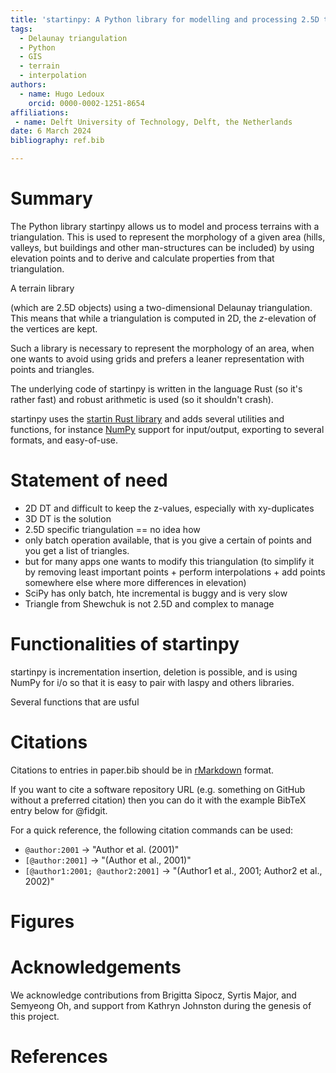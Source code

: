 ```yaml
---
title: 'startinpy: A Python library for modelling and processing 2.5D terrains'
tags:
  - Delaunay triangulation
  - Python
  - GIS
  - terrain
  - interpolation
authors:
  - name: Hugo Ledoux
    orcid: 0000-0002-1251-8654
affiliations:
 - name: Delft University of Technology, Delft, the Netherlands
date: 6 March 2024
bibliography: ref.bib

---
```


# Summary

The Python library startinpy allows us to model and process terrains with a triangulation. 
This is used to represent the morphology of a given area (hills, valleys, but buildings and other man-structures can be included) by using elevation points and to derive and calculate properties from that triangulation.

A terrain library

(which are 2.5D objects) using a two-dimensional Delaunay triangulation.
This means that while a triangulation is computed in 2D, the *z*-elevation of the vertices are kept.

Such a library is necessary to represent the morphology of an area, when one wants to avoid using grids and prefers a leaner representation with points and triangles.

The underlying code of startinpy is written in the language Rust (so it's rather fast) and robust arithmetic is used (so it shouldn't crash).

startinpy uses the [startin Rust library](https://github.com/hugoledoux/startin) and adds several utilities and functions, for instance [NumPy](https://numpy.org/) support for input/output, exporting to several formats, and easy-of-use.


# Statement of need

- 2D DT and difficult to keep the z-values, especially with xy-duplicates
- 3D DT is the solution
- 2.5D specific triangulation == no idea how
- only batch operation available, that is you give a certain of points and you get a list of triangles.
- but for many apps one wants to modify this triangulation (to simplify it by removing least important points + perform interpolations + add points somewhere else where more differences in elevation)
- SciPy has only batch, hte incremental is buggy and is very slow
- Triangle from Shewchuk is not 2.5D and complex to manage


# Functionalities of startinpy

startinpy is incrementation insertion, deletion is possible, and is using NumPy for i/o so that it is easy to pair with laspy and others libraries.


Several functions that are usful


# Citations

Citations to entries in paper.bib should be in
[rMarkdown](http://rmarkdown.rstudio.com/authoring_bibliographies_and_citations.html)
format.

If you want to cite a software repository URL (e.g. something on GitHub without a preferred
citation) then you can do it with the example BibTeX entry below for @fidgit.

For a quick reference, the following citation commands can be used:
- `@author:2001`  ->  "Author et al. (2001)"
- `[@author:2001]` -> "(Author et al., 2001)"
- `[@author1:2001; @author2:2001]` -> "(Author1 et al., 2001; Author2 et al., 2002)"

# Figures
<!-- 
Figures can be included like this:
![Caption for example figure.\label{fig:example}](figure.png)
and referenced from text using \autoref{fig:example}.

Figure sizes can be customized by adding an optional second parameter:
![Caption for example figure.](figure.png){ width=20% } -->

# Acknowledgements

We acknowledge contributions from Brigitta Sipocz, Syrtis Major, and Semyeong
Oh, and support from Kathryn Johnston during the genesis of this project.

# References